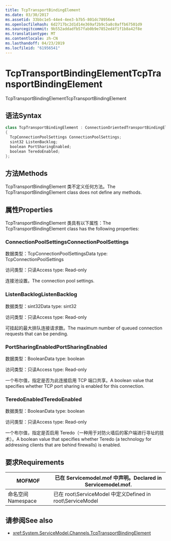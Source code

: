 ```yaml
---
title: TcpTransportBindingElement
ms.date: 03/30/2017
ms.assetid: 33bbc1e5-44e4-4ee3-b7b5-801dc78956e4
ms.openlocfilehash: 6d2717bc2d1d14e369af2b9c5a8c0affb67501d9
ms.sourcegitcommit: 9b552addadfb57fab0b9e7852ed4f1f1b8a42f8e
ms.translationtype: MT
ms.contentlocale: zh-CN
ms.lasthandoff: 04/23/2019
ms.locfileid: "61956541"
---
```

# <a name="tcptransportbindingelement"></a><span data-ttu-id="1ecab-102">TcpTransportBindingElement</span><span class="sxs-lookup"><span data-stu-id="1ecab-102">TcpTransportBindingElement</span></span>
<span data-ttu-id="1ecab-103">TcpTransportBindingElement</span><span class="sxs-lookup"><span data-stu-id="1ecab-103">TcpTransportBindingElement</span></span>  
  
## <a name="syntax"></a><span data-ttu-id="1ecab-104">语法</span><span class="sxs-lookup"><span data-stu-id="1ecab-104">Syntax</span></span>  
  
```csharp
class TcpTransportBindingElement : ConnectionOrientedTransportBindingElement  
{  
  TcpConnectionPoolSettings ConnectionPoolSettings;  
  sint32 ListenBacklog;  
  boolean PortSharingEnabled;  
  boolean TeredoEnabled;  
};  
```  
  
## <a name="methods"></a><span data-ttu-id="1ecab-105">方法</span><span class="sxs-lookup"><span data-stu-id="1ecab-105">Methods</span></span>  
 <span data-ttu-id="1ecab-106">TcpTransportBindingElement 类不定义任何方法。</span><span class="sxs-lookup"><span data-stu-id="1ecab-106">The TcpTransportBindingElement class does not define any methods.</span></span>  
  
## <a name="properties"></a><span data-ttu-id="1ecab-107">属性</span><span class="sxs-lookup"><span data-stu-id="1ecab-107">Properties</span></span>  
 <span data-ttu-id="1ecab-108">TcpTransportBindingElement 类具有以下属性：</span><span class="sxs-lookup"><span data-stu-id="1ecab-108">The TcpTransportBindingElement class has the following properties:</span></span>  
  
### <a name="connectionpoolsettings"></a><span data-ttu-id="1ecab-109">ConnectionPoolSettings</span><span class="sxs-lookup"><span data-stu-id="1ecab-109">ConnectionPoolSettings</span></span>  
 <span data-ttu-id="1ecab-110">数据类型：TcpConnectionPoolSettings</span><span class="sxs-lookup"><span data-stu-id="1ecab-110">Data type: TcpConnectionPoolSettings</span></span>  
  
 <span data-ttu-id="1ecab-111">访问类型：只读</span><span class="sxs-lookup"><span data-stu-id="1ecab-111">Access type: Read-only</span></span>  
  
 <span data-ttu-id="1ecab-112">连接池设置。</span><span class="sxs-lookup"><span data-stu-id="1ecab-112">The connection pool settings.</span></span>  
  
### <a name="listenbacklog"></a><span data-ttu-id="1ecab-113">ListenBacklog</span><span class="sxs-lookup"><span data-stu-id="1ecab-113">ListenBacklog</span></span>  
 <span data-ttu-id="1ecab-114">数据类型：sint32</span><span class="sxs-lookup"><span data-stu-id="1ecab-114">Data type: sint32</span></span>  
  
 <span data-ttu-id="1ecab-115">访问类型：只读</span><span class="sxs-lookup"><span data-stu-id="1ecab-115">Access type: Read-only</span></span>  
  
 <span data-ttu-id="1ecab-116">可挂起的最大排队连接请求数。</span><span class="sxs-lookup"><span data-stu-id="1ecab-116">The maximum number of queued connection requests that can be pending.</span></span>  
  
### <a name="portsharingenabled"></a><span data-ttu-id="1ecab-117">PortSharingEnabled</span><span class="sxs-lookup"><span data-stu-id="1ecab-117">PortSharingEnabled</span></span>  
 <span data-ttu-id="1ecab-118">数据类型：Boolean</span><span class="sxs-lookup"><span data-stu-id="1ecab-118">Data type: boolean</span></span>  
  
 <span data-ttu-id="1ecab-119">访问类型：只读</span><span class="sxs-lookup"><span data-stu-id="1ecab-119">Access type: Read-only</span></span>  
  
 <span data-ttu-id="1ecab-120">一个布尔值，指定是否为此连接启用 TCP 端口共享。</span><span class="sxs-lookup"><span data-stu-id="1ecab-120">A boolean value that specifies whether TCP port sharing is enabled for this connection.</span></span>  
  
### <a name="teredoenabled"></a><span data-ttu-id="1ecab-121">TeredoEnabled</span><span class="sxs-lookup"><span data-stu-id="1ecab-121">TeredoEnabled</span></span>  
 <span data-ttu-id="1ecab-122">数据类型：Boolean</span><span class="sxs-lookup"><span data-stu-id="1ecab-122">Data type: boolean</span></span>  
  
 <span data-ttu-id="1ecab-123">访问类型：只读</span><span class="sxs-lookup"><span data-stu-id="1ecab-123">Access type: Read-only</span></span>  
  
 <span data-ttu-id="1ecab-124">一个布尔值，指定是否启用 Teredo（一种用于对防火墙后的客户端进行寻址的技术）。</span><span class="sxs-lookup"><span data-stu-id="1ecab-124">A boolean value that specifies whether Teredo (a technology for addressing clients that are behind firewalls) is enabled.</span></span>  
  
## <a name="requirements"></a><span data-ttu-id="1ecab-125">要求</span><span class="sxs-lookup"><span data-stu-id="1ecab-125">Requirements</span></span>  
  
|<span data-ttu-id="1ecab-126">MOF</span><span class="sxs-lookup"><span data-stu-id="1ecab-126">MOF</span></span>|<span data-ttu-id="1ecab-127">已在 Servicemodel.mof 中声明。</span><span class="sxs-lookup"><span data-stu-id="1ecab-127">Declared in Servicemodel.mof.</span></span>|  
|---------|-----------------------------------|  
|<span data-ttu-id="1ecab-128">命名空间</span><span class="sxs-lookup"><span data-stu-id="1ecab-128">Namespace</span></span>|<span data-ttu-id="1ecab-129">已在 root\ServiceModel 中定义</span><span class="sxs-lookup"><span data-stu-id="1ecab-129">Defined in root\ServiceModel</span></span>|  
  
## <a name="see-also"></a><span data-ttu-id="1ecab-130">请参阅</span><span class="sxs-lookup"><span data-stu-id="1ecab-130">See also</span></span>

- <xref:System.ServiceModel.Channels.TcpTransportBindingElement>
